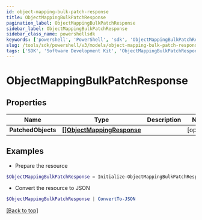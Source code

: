 ```yaml
---
id: object-mapping-bulk-patch-response
title: ObjectMappingBulkPatchResponse
pagination_label: ObjectMappingBulkPatchResponse
sidebar_label: ObjectMappingBulkPatchResponse
sidebar_class_name: powershellsdk
keywords: ['powershell', 'PowerShell', 'sdk', 'ObjectMappingBulkPatchResponse', 'ObjectMappingBulkPatchResponse'] 
slug: /tools/sdk/powershell/v3/models/object-mapping-bulk-patch-response
tags: ['SDK', 'Software Development Kit', 'ObjectMappingBulkPatchResponse', 'ObjectMappingBulkPatchResponse']
---
```



# ObjectMappingBulkPatchResponse

## Properties

Name | Type | Description | Notes
------------ | ------------- | ------------- | -------------
**PatchedObjects** | [**[]ObjectMappingResponse**](object-mapping-response) |  | [optional] 

## Examples

- Prepare the resource
```powershell
$ObjectMappingBulkPatchResponse = Initialize-ObjectMappingBulkPatchResponse  -PatchedObjects null
```

- Convert the resource to JSON
```powershell
$ObjectMappingBulkPatchResponse | ConvertTo-JSON
```


[[Back to top]](#) 

